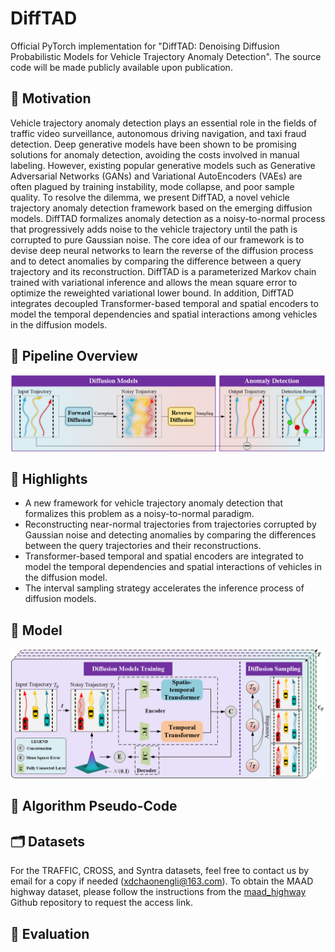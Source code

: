 # DiffTAD
Official PyTorch implementation for "DiffTAD: Denoising Diffusion Probabilistic Models for Vehicle Trajectory Anomaly Detection". The source code will be made publicly available upon publication.

## 🎯 Motivation
Vehicle trajectory anomaly detection plays an essential role in the fields of traffic video surveillance, autonomous driving navigation, and taxi fraud detection. Deep generative models have been shown to be promising solutions for anomaly detection, avoiding the costs involved in manual labeling. However, existing popular generative models such as Generative Adversarial Networks (GANs) and Variational AutoEncoders (VAEs) are often plagued by training instability, mode collapse, and poor sample quality. To resolve the dilemma, we present DiffTAD, a novel vehicle trajectory anomaly detection framework based on the emerging diffusion models. DiffTAD formalizes anomaly detection as a noisy-to-normal process that progressively adds noise to the vehicle trajectory until the path is corrupted to pure Gaussian noise. The core idea of our framework is to devise deep neural networks to learn the reverse of the diffusion process and to detect anomalies by comparing the difference between a query trajectory and its reconstruction. DiffTAD is a parameterized Markov chain trained with variational inference and allows the mean square error to optimize the reweighted variational lower bound. In addition, DiffTAD integrates decoupled Transformer-based temporal and spatial encoders to model the temporal dependencies and spatial interactions among vehicles in the diffusion models.

## 📌 Pipeline Overview
![image](https://github.com/Psychic-DL/DiffTAD/blob/ea7bcbc196c7aa552e561ec038a6b598cd9b5609/figs/pipeline.png)

## 🚀 Highlights
- A new framework for vehicle trajectory anomaly detection that formalizes this problem as a noisy-to-normal paradigm.
- Reconstructing near-normal trajectories from trajectories corrupted by Gaussian noise and detecting anomalies by comparing the differences between the query trajectories and their reconstructions.
- Transformer-based temporal and spatial encoders are integrated to model the temporal dependencies and spatial interactions of vehicles in the diffusion model.
- The interval sampling strategy accelerates the inference process of diffusion models.

## 🔧 Model
![image](https://github.com/Psychic-DL/DiffTAD/blob/9ce8b7d144e4355d919c2d9fb0d419c67777adb4/figs/difftad.png)

## 📜 Algorithm Pseudo-Code

## 🗂️ Datasets
For the TRAFFIC, CROSS, and Syntra datasets, feel free to contact us by email for a copy if needed (xdchaonengli@163.com). To obtain the MAAD highway dataset, please follow the instructions from the [maad_highway](https://github.com/againerju/maad_highway) Github repository to request the access link.

## 🔑 Evaluation
